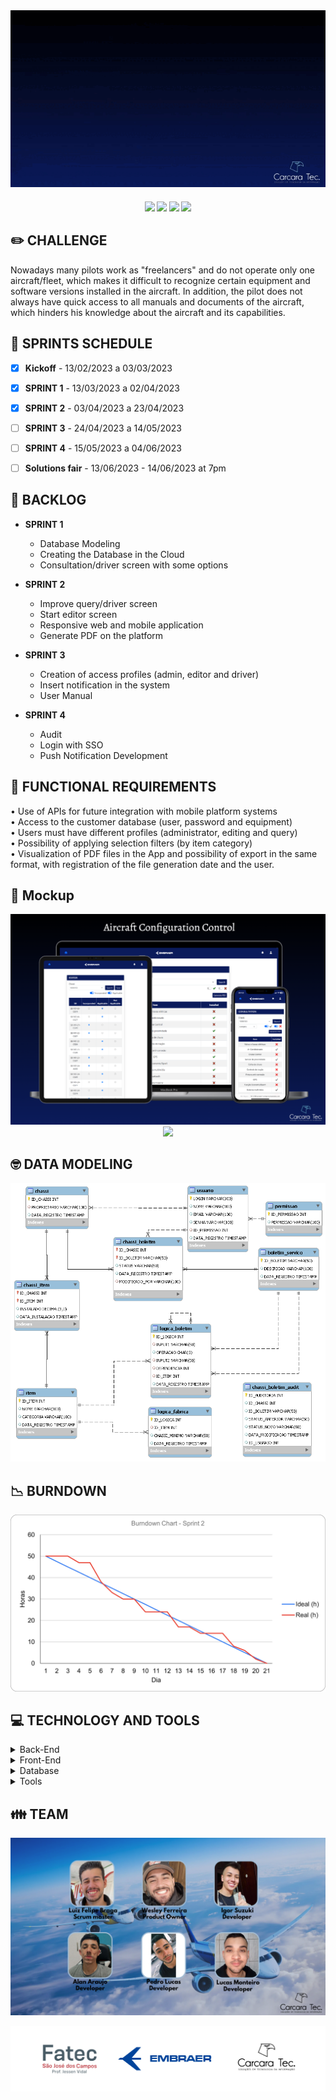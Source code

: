 <div align="center">
  <img src="https://github.com/CarcaraTec/Embraer/blob/636035078aec467e06fe8adb95ccd61343b47fad/Documents/images/Gif_acc.gif">
</div>

<h4 align="center"> 
 <a href="https://docs.oracle.com/en/java/"><img src = "https://img.shields.io/badge/java-%23ED8B00.svg?style=for-the-badge&logo=java&logoColor=white"/></a>
 <a href="https://spring.io/"><img src = "https://img.shields.io/badge/spring-%236DB33F.svg?style=for-the-badge&logo=spring&logoColor=white"/></a>
 <a href="https://vuejs.org/"><img src = "https://img.shields.io/badge/vuejs-%2335495e.svg?style=for-the-badge&logo=vuedotjs&logoColor=%234FC08D"/></a>
 <a href="https://www.oracle.com/br/"><img src = "https://img.shields.io/badge/Oracle-F80000?style=for-the-badge&logo=oracle&logoColor=black"/></a>
</h4>


## ✏️ **CHALLENGE**

Nowadays many pilots work as "freelancers" and do not operate only one aircraft/fleet, which makes it difficult to recognize certain equipment and software versions installed in the aircraft. In addition, the pilot does not always have quick access to all manuals and documents of the aircraft, which hinders his knowledge about the aircraft and its capabilities.

## 📅 **SPRINTS SCHEDULE**

- [x] **Kickoff** - 13/02/2023 a 03/03/2023

- [x] **SPRINT 1** - 13/03/2023 a 02/04/2023

- [x] **SPRINT 2** - 03/04/2023 a 23/04/2023

- [ ] **SPRINT 3** - 24/04/2023 a 14/05/2023

- [ ] **SPRINT 4** - 15/05/2023 a 04/06/2023

- [ ] **Solutions fair** - 13/06/2023 - 14/06/2023 at 7pm



## 🎯 **BACKLOG**

* **SPRINT 1**
    * Database Modeling
    * Creating the Database in the Cloud
    * Consultation/driver screen with some options    

* **SPRINT 2**
   * Improve query/driver screen
   * Start editor screen
   * Responsive web and mobile application
   * Generate PDF on the platform  

* **SPRINT 3**
  * Creation of access profiles (admin, editor and driver)
  * Insert notification in the system
  * User Manual

* **SPRINT 4**
  * Audit
  * Login with SSO
  * Push Notification Development

## 📔 **FUNCTIONAL REQUIREMENTS**

 • Use of APIs for future integration with mobile platform systems <br> 
 • Access to the customer database (user, password and equipment) <br> 
 •	Users must have different profiles (administrator, editing and query) <br> 
 •	Possibility of applying selection filters (by item category) <br> 
 •	Visualization of PDF files in the App and possibility of export in the same format, with registration of the file generation date and the user. <br>


## 🎥 **Mockup**

<div align="center">
  <img src="https://github.com/CarcaraTec/Embraer/blob/636035078aec467e06fe8adb95ccd61343b47fad/Documents/images/mockup3%202.PNG">
  <img src="https://github.com/CarcaraTec/Embraer/blob/63dc37f7219bebdb97773a023a12e027c918d388/Documents/images/Mockup2.gif">
</div>


## 🤓 **DATA MODELING**
![modeling](https://github.com/CarcaraTec/Embraer/blob/0e9b676f9e8170ddc94d9d8e9a5cd8e489cf7438/Database/diagrama%20embraer.png)

## 📉 **BURNDOWN**

![burndown](https://github.com/CarcaraTec/Embraer/blob/ce26c62391e44459d0ca6e7679d832bbcc67fa84/Documents/images/burdown.png)

## 💻 **TECHNOLOGY AND TOOLS**

<details>
<summary>Back-End</summary>

- `Java`
- `Spring boot`

</details>

<details>
<summary>Front-End</summary>

- `Vue`
</details>

<details>
<summary>Database</summary>

- `Oracle Autonomous Database`
</details>

<details>
<summary>Tools</summary>

- `Intellij`
- `Visual Studio code`

</details>

## 👪 **TEAM**

![team](https://github.com/CarcaraTec/Embraer/blob/6c43e6e09e3922b10e031b7ae7a109ea76949c12/Documents/images/Team.png)

![logoparceria](https://github.com/CarcaraTec/Embraer/blob/9b4b5521fbbbe12d7fb0e050b68b0589fa078a8a/Documents/images/Logo_parceria.png)
